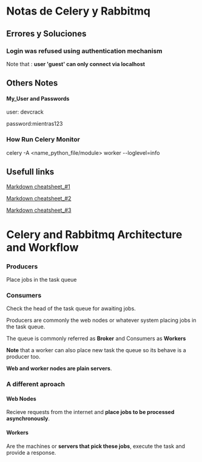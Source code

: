 # Notas de Celery y Rabbitmq

## Errores y Soluciones 

### Login was refused using authentication mechanism
Note that : **user 'guest' can only connect via localhost**

## Others Notes

#### My_User and Passwords

user: devcrack

password:mientras123

### How Run Celery Monitor
celery -A <name_python_file/module> worker --loglevel=info

## Usefull links 
[Markdown cheatsheet_#1](https://guides.github.com/pdfs/markdown-cheatsheet-online.pdf)

[Markdown cheatsheet_#2](https://github.com/adam-p/markdown-here/wiki/Markdown-Cheatsheet)

[Markdown cheatsheet_#3](https://www.markdownguide.org/cheat-sheet/)

# Celery and Rabbitmq Architecture and Workflow
### Producers 
Place jobs in the task queue 
### Consumers
Check the head of the task queue for awaiting jobs.

Producers are commonly the web nodes or whatever system placing jobs in the task queue.

The queue is commonly referred as **Broker** and Consumers as **Workers** 

**Note** that a worker can also place new task the queue so  its behave is a producer too.

**Web and worker nodes are plain servers**. 


### A different aproach
#### Web Nodes  
Recieve requests from the internet and **place jobs to be processed asynchronously**.

#### Workers  
Are the machines or **servers that pick these jobs**, execute the task and provide a response.


